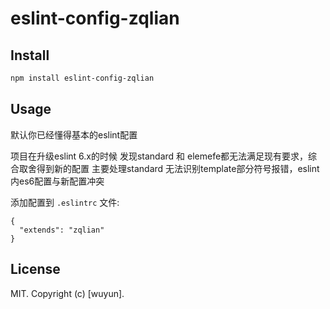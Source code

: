 # eslint-config-zqlian

## Install

```bash
npm install eslint-config-zqlian
```

## Usage
默认你已经懂得基本的eslint配置

项目在升级eslint 6.x的时候 发现standard 和 elemefe都无法满足现有要求，综合取舍得到新的配置
主要处理standard 无法识别template部分符号报错，eslint内es6配置与新配置冲突


添加配置到 `.eslintrc` 文件:

```
{
  "extends": "zqlian"
}
```

## License

MIT. Copyright (c) [wuyun].
